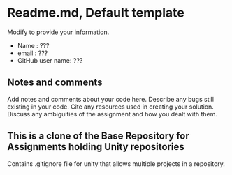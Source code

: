 # Readme.md, Default template

Modify to provide your information.   

* Name : ???
* email : ???
* GitHub user name: ???

## Notes and comments

Add notes and comments about your code here.  Describe any bugs still existing in your code. Cite any resources used in creating your solution.  Discuss any ambiguities of the assignment and how you dealt with them.

 

## This is a clone of the Base Repository for Assignments holding Unity repositories

Contains .gitignore file for unity that allows multiple projects in a repository.
